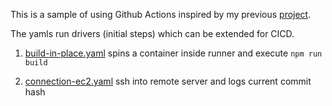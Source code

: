 This is a sample of using Github Actions inspired by my previous [project](https://github.com/noellimx/project-6-backend/tree/main/.github/workflows).

The yamls run drivers (initial steps) which can be extended for CICD.

1. [build-in-place.yaml](.github/workflows/build-in-place.yaml)
   spins a container inside runner and execute `npm run build`

2. [connection-ec2.yaml](.github/workflows/connection-ec2.yaml) ssh into remote server and logs current commit hash

